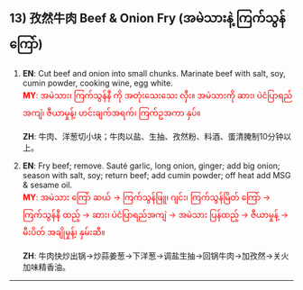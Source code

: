 ## 13) 孜然牛肉 Beef & Onion Fry (အမဲသားနဲ့ ကြက်သွန်ကြော်)

1. **EN**: Cut beef and onion into small chunks. Marinate beef with salt, soy, cumin powder, cooking wine, egg white.  
<span style="color:red">   **MY**: အမဲသား၊ ကြက်သွန်နီ ကို အတုံးသေးသေး လှီး။ အမဲသားကို ဆား၊ ပဲငံပြာရည်အကျဲ၊ ဇီယာမှုန့်၊ ဟင်းချက်အရက်၊ ကြက်ဥအကာ နှပ်။  </span>

   **ZH**: 牛肉、洋葱切小块；牛肉以盐、生抽、孜然粉、料酒、蛋清腌制10分钟以上。

2. **EN**: Fry beef; remove. Sauté garlic, long onion, ginger; add big onion; season with salt, soy; return beef; add cumin powder; off heat add MSG & sesame oil.  
<span style="color:red">   **MY**: အမဲသား ကြော် ဆယ် → ကြက်သွန်ဖြူ၊ ဂျင်း၊ ကြက်သွန်မြိတ် ကြော် → ကြက်သွန်နီ ထည့် → ဆား၊ ပဲငံပြာရည်အကျဲ → အမဲသား ပြန်ထည့် → ဇီယာမှုန့် → မီးပိတ် အချိုမှုန့်၊ နှမ်းဆီ။  </span>

   **ZH**: 牛肉快炒出锅→炒蒜姜葱→下洋葱→调盐生抽→回锅牛肉→加孜然→关火加味精香油。

---

<a id="r14"></a>
